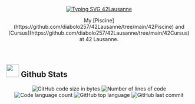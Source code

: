 <p align="center">
<a href="https://git.io/typing-svg"><img src="https://readme-typing-svg.herokuapp.com?font=Liberation+Mono&size=38&duration=5000&pause=4000&center=true&vCenter=true&width=435&lines=42Lausanne" alt="Typing SVG 42Lausanne" /></a>
</p>

<p align="center">
My [Piscine](https://github.com/diabolo257/42Lausanne/tree/main/42Piscine) and [Cursus](https://github.com/diabolo257/42Lausanne/tree/main/42Cursus) at 42 Lausanne.
</p>
<br>


## <img src="https://media.giphy.com/media/iY8CRBdQXODJSCERIr/giphy.gif" width="35"><b> Github Stats </b>

<p align="center">
	<img alt="GitHub code size in bytes" src="https://img.shields.io/github/repo-size/diabolo257/42Lausanne?color=blueviolet" />
	<img alt="Number of lines of code" src="https://img.shields.io/tokei/lines/github/diabolo257/42Lausanne?color=blueviolet" />
	<img alt="Code language count" src="https://img.shields.io/github/languages/count/diabolo257/42Lausanne?color=blue" />
	<img alt="GitHub top language" src="https://img.shields.io/github/languages/top/diabolo257/42Lausanne?color=blue" />
	<img alt="GitHub last commit" src="https://img.shields.io/github/last-commit/diabolo257/42Lausanne?color=brightgreen" /><br>
</p>


